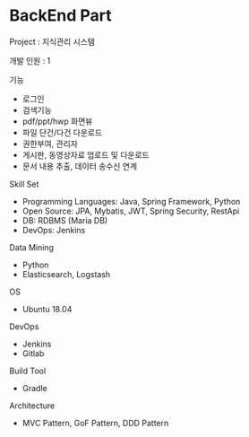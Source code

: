 # BackEnd Part 

Project : 지식관리 시스템 

개발 인원 : 1 

기능
- 로그인
- 검색기능
- pdf/ppt/hwp 화면뷰
- 파일 단건/다건 다운로드
- 권한부여, 관리자
- 게시판, 동영상자료 업로드 및 다운로드
- 문서 내용 추출, 데이터 송수신 연계

Skill Set
- Programming Languages: Java, Spring Framework, Python
- Open Source: JPA, Mybatis, JWT, Spring Security, RestApi
- DB: RDBMS (Maria DB)
- DevOps: Jenkins

  
Data Mining
- Python
- Elasticsearch, Logstash


OS 
- Ubuntu 18.04


DevOps 
- Jenkins
- Gitlab


Build Tool
- Gradle


Architecture
- MVC Pattern, GoF Pattern, DDD Pattern
